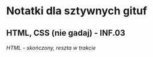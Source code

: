 # Notatki dla sztywnych gituf
## HTML, CSS (nie gadaj) - INF.03
###### HTML - skończony, reszta w trakcie
